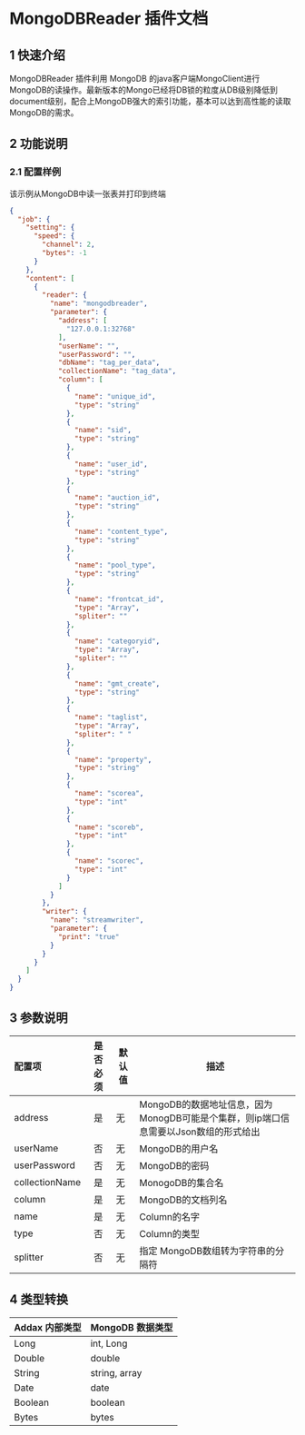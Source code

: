 # MongoDBReader 插件文档

## 1 快速介绍

MongoDBReader 插件利用 MongoDB 的java客户端MongoClient进行MongoDB的读操作。最新版本的Mongo已经将DB锁的粒度从DB级别降低到document级别，配合上MongoDB强大的索引功能，基本可以达到高性能的读取MongoDB的需求。

## 2 功能说明

### 2.1 配置样例

该示例从MongoDB中读一张表并打印到终端

```json
{
  "job": {
    "setting": {
      "speed": {
        "channel": 2,
        "bytes": -1
      }
    },
    "content": [
      {
        "reader": {
          "name": "mongodbreader",
          "parameter": {
            "address": [
              "127.0.0.1:32768"
            ],
            "userName": "",
            "userPassword": "",
            "dbName": "tag_per_data",
            "collectionName": "tag_data",
            "column": [
              {
                "name": "unique_id",
                "type": "string"
              },
              {
                "name": "sid",
                "type": "string"
              },
              {
                "name": "user_id",
                "type": "string"
              },
              {
                "name": "auction_id",
                "type": "string"
              },
              {
                "name": "content_type",
                "type": "string"
              },
              {
                "name": "pool_type",
                "type": "string"
              },
              {
                "name": "frontcat_id",
                "type": "Array",
                "spliter": ""
              },
              {
                "name": "categoryid",
                "type": "Array",
                "spliter": ""
              },
              {
                "name": "gmt_create",
                "type": "string"
              },
              {
                "name": "taglist",
                "type": "Array",
                "spliter": " "
              },
              {
                "name": "property",
                "type": "string"
              },
              {
                "name": "scorea",
                "type": "int"
              },
              {
                "name": "scoreb",
                "type": "int"
              },
              {
                "name": "scorec",
                "type": "int"
              }
            ]
          }
        },
        "writer": {
          "name": "streamwriter",
          "parameter": {
            "print": "true"
          }
        }
      }
    ]
  }
}
```

## 3 参数说明

| 配置项         | 是否必须 | 默认值 | 描述                                                                                 |
| :------------- | :------: | ------ | ------------------------------------------------------------------------------------ |
| address        |    是    | 无     | MongoDB的数据地址信息，因为MonogDB可能是个集群，则ip端口信息需要以Json数组的形式给出 |
| userName       |    否    | 无     | MongoDB的用户名                                                                      |
| userPassword   |    否    | 无     | MongoDB的密码                                                                        |
| collectionName |    是    | 无     | MonogoDB的集合名                                                                     |
| column         |    是    | 无     | MongoDB的文档列名                                                                    |
| name           |    是    | 无     | Column的名字                                                                         |
| type           |    否    | 无     | Column的类型                                                                         |
| splitter       |    否    | 无     | 指定 MongoDB数组转为字符串的分隔符                                                   |

## 4 类型转换

| Addax 内部类型 | MongoDB 数据类型 |
| -------------- | ---------------- |
| Long           | int, Long        |
| Double         | double           |
| String         | string, array    |
| Date           | date             |
| Boolean        | boolean          |
| Bytes          | bytes            |
